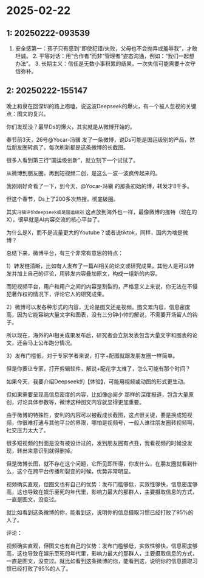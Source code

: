 # 2025-02-22

## 1: 20250222-093539

1. 安全感第一：孩子只有感到“即使犯错/失败，父母也不会抛弃或羞辱我”，才敢坦诚。   2. 平等对话：用“合作者”而非“管理者”姿态沟通，例如：“我们一起想办法”。   3. 长期主义：信任是无数小事积累的结果，一次失信可能需要十次守信弥补。

## 2: 20250222-155147

晚上和泉在回深圳的路上唠嗑，说这波Deepseek的爆火，有一个被人忽视的关键点：图文的复兴。

你们发现没？最早Ds的爆火，其实就是从微博开始的。

春节前3天，26号@Yocar-冯骥 发了一条微博，说Ds可能是国运级别的产品，然后朋友圈转疯了，每次刷新都是这条微博的长截图。

很多人看到第三行“国运级创新”，就立刻下一个试试了。

从微博到朋友圈，再到短视频二创，是这么一波一波疯传起来的。

我刚刚好奇看了一下，到今天，@Yocar-冯骥 的那条初始的博，转发才8千多。

但这个春节，Ds上了200多次热搜，彻底破圈。

其实`冯骥评价deepseek或是国运级别` 这点放到海外也一样，最像微博的推特（现在的X），很早就是AI内容交流的核心平台了。

为什么是X，而不是流量更大的Youtube？或者说tiktok，同样，国内为啥是微博？

总结下来，微博平台，有三个非常有意思的特点：

1）转发链清晰，比如有人发布了一篇AI相关的论文或研究成果，其他人是可以转发并加上自己的评论，用转发内容叠加原文，构成一组新的内容。

而短视频平台，用户和用户之间的内容是割裂的，严格意义上来说，你无法在不侵犯著作权的情况下，评论它人的研究成果。

2）微博可以发各种形式的内容，无论是图文还是视频。图文累内容，信息密度高，因为它能容纳大量文字和图表，没有三分钟小帅的解说，不需要开场留人的钩子。

所以现在，海外的AI相关成果发布后，研究者会立刻发表包含大量文字和图表的论文，还会马上公布跑分情况。

3）发布门槛低，对于专家学者来说，打字+配图就跟发朋友圈一样简单。

但是你要让专家，打开剪辑软件，解说+配花字太难了，怎么可能有那个时间？

如果今天，我要介绍Deepseek的【体验】，可能用视频或动图的形式更生动。

但如果需要呈现高信息密度的内容，比如像@阑夕 那样的深度报道，包含大量原创，讨论具体参数等，微博这种图文内容就显得更加重要。

由于微博的特殊性，安利的内容可以被截成长截图，这点很关键，要是换成短视频，你很难打通与其他平台的界限，哪怕是视频号，一般人谁往朋友圈转视频啊，社交压力太大了。

很多短视频的封面是没有被设计过的，发到朋友圈有点丑，我看视频的时候没发现，转出来意识到就得删掉。

但是微博长图，就不存在这个问题，它所见即所得，你发什么，在朋友圈就看到什么，这个在跨平台传播和裂变的时候，优势非常明显。

视频确实直观，但图文也有自己的优势：发布门槛够低，实效性够快，信息密度够高，这也导致在娱乐至死的年代里，影响力最大的那群人，主要摄取信息的方式，一直是图文，没变过。

就比如看到这条微博的你，能看到这，说明你的信息摄取习惯已经打败了95%的人了。

评论：

视频确实直观，但图文也有自己的优势：发布门槛够低，实效性够快，信息密度够高，这也导致在娱乐至死的年代里，影响力最大的那群人，主要摄取信息的方式，一直是图文，没变过。就比如看到这条微博的你，能看到这，说明你的信息摄取习惯已经打败了95%的人了。

